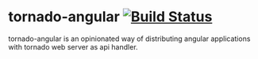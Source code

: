 tornado-angular [![Build Status](https://travis-ci.org/heynemann/tornado-angular.svg?branch=master)](https://travis-ci.org/heynemann/tornado-angular)
=====================================================================================================================================================

tornado-angular is an opinionated way of distributing angular applications with tornado web server as api handler.
